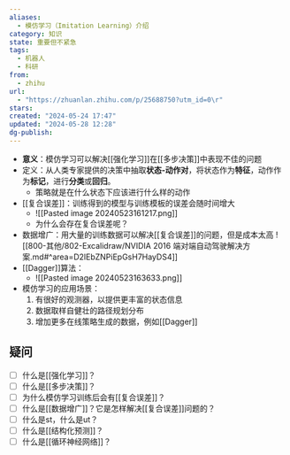 ```yaml
---
aliases:
  - 模仿学习（Imitation Learning）介绍
category: 知识
state: 重要但不紧急
tags:
  - 机器人
  - 科研
from:
  - zhihu
url:
  - "https://zhuanlan.zhihu.com/p/25688750?utm_id=0\r"
stars: 
created: "2024-05-24 17:47"
updated: "2024-05-28 12:28"
dg-publish: 
---
```

- **意义**：模仿学习可以解决[[强化学习]]在[[多步决策]]中表现不佳的问题
- 定义：从人类专家提供的决策中抽取**状态-动作对**，将状态作为**特征**，动作作为**标记**，进行**分类**或**回归**。
	- 策略就是在什么状态下应该进行什么样的动作
- [[复合误差]]：训练得到的模型与训练模板的误差会随时间增大
	- ![[Pasted image 20240523161217.png]]
	- 为什么会存在复合误差呢？
- 数据增广：用大量的训练数据可以解决[[复合误差]]的问题，但是成本太高
	![[800-其他/802-Excalidraw/NVIDIA 2016 端对端自动驾驶解决方案.md#^area=D2lEbZNPiEpGsH7HayDS4]]
- [[Dagger]]算法：
	- ![[Pasted image 20240523163633.png]]
- 模仿学习的应用场景：
	1. 有很好的观测器，以提供更丰富的状态信息
	2. 数据取样自健壮的路径规划分布
	3. 增加更多在线策略生成的数据，例如[[Dagger]]
## 疑问
- [ ] 什么是[[强化学习]]？
- [ ] 什么是[[多步决策]]？
- [ ] 为什么模仿学习训练后会有[[复合误差]]？
- [ ] 什么是[[数据增广]]？它是怎样解决[[复合误差]]问题的？
- [ ] 什么是st，什么是ut？
- [ ] 什么是[[结构化预测]]？
- [ ] 什么是[[循环神经网络]]？